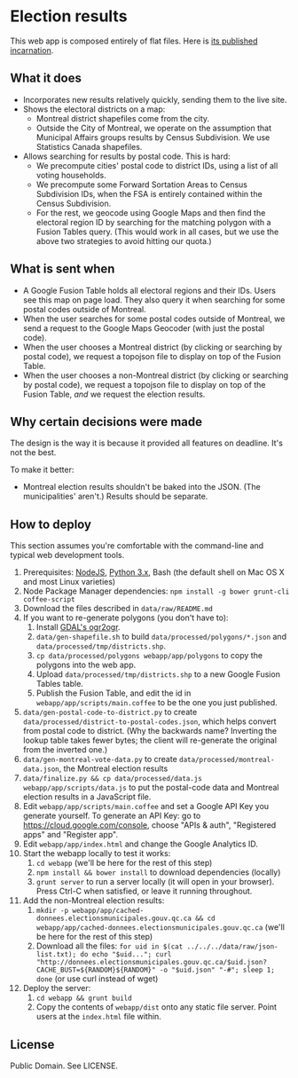Election results
================

This web app is composed entirely of flat files. Here is [its published incarnation](mtl-election.s3.amazonaws.com/index.html).

What it does
------------

* Incorporates new results relatively quickly, sending them to the live site.
* Shows the electoral districts on a map:
    * Montreal district shapefiles come from the city.
    * Outside the City of Montreal, we operate on the assumption that Municipal Affairs groups results by Census Subdivision. We use Statistics Canada shapefiles.
* Allows searching for results by postal code. This is hard:
    * We precompute cities' postal code to district IDs, using a list of all voting households.
    * We precompute some Forward Sortation Areas to Census Subdivision IDs, when the FSA is entirely contained within the Census Subdivision.
    * For the rest, we geocode using Google Maps and then find the electoral region ID by searching for the matching polygon with a Fusion Tables query. (This would work in all cases, but we use the above two strategies to avoid hitting our quota.)

What is sent when
-----------------

* A Google Fusion Table holds all electoral regions and their IDs. Users see this map on page load. They also query it when searching for some postal codes outside of Montreal.
* When the user searches for some postal codes outside of Montreal, we send a request to the Google Maps Geocoder (with just the postal code).
* When the user chooses a Montreal district (by clicking or searching by postal code), we request a topojson file to display on top of the Fusion Table.
* When the user chooses a non-Montreal district (by clicking or searching by postal code), we request a topojson file to display on top of the Fusion Table, _and_ we request the election results.

Why certain decisions were made
-------------------------------

The design is the way it is because it provided all features on deadline. It's not the best.

To make it better:

* Montreal election results shouldn't be baked into the JSON. (The municipalities' aren't.) Results should be separate.

How to deploy
-------------

This section assumes you're comfortable with the command-line and typical web development tools.

1. Prerequisites: [NodeJS](http://nodejs.org), [Python 3.x](http://python.org), Bash (the default shell on Mac OS X and most Linux varieties)
2. Node Package Manager dependencies: `npm install -g bower grunt-cli coffee-script`
3. Download the files described in `data/raw/README.md`
4. If you want to re-generate polygons (you don't have to):
    1. Install [GDAL's ogr2ogr](http://trac.osgeo.org/gdal/wiki/DownloadingGdalBinaries).
    2. `data/gen-shapefile.sh` to build `data/processed/polygons/*.json` and `data/processed/tmp/districts.shp`.
    3. `cp data/processed/polygons webapp/app/polygons` to copy the polygons into the web app.
    4. Upload `data/processed/tmp/districts.shp` to a new Google Fusion Tables table.
    5. Publish the Fusion Table, and edit the id in `webapp/app/scripts/main.coffee` to be the one you just published.
5. `data/gen-postal-code-to-district.py` to create `data/processed/district-to-postal-codes.json`, which helps convert from postal code to district. (Why the backwards name? Inverting the lookup table takes fewer bytes; the client will re-generate the original from the inverted one.)
6. `data/gen-montreal-vote-data.py` to create `data/processed/montreal-data.json`, the Montreal election results
7. `data/finalize.py && cp data/processed/data.js webapp/app/scripts/data.js` to put the postal-code data and Montreal election results in a JavaScript file.
8. Edit `webapp/app/scripts/main.coffee` and set a Google API Key you generate yourself. To generate an API Key: go to https://cloud.google.com/console, choose "APIs & auth", "Registered apps" and "Register app".
9. Edit `webapp/app/index.html` and change the Google Analytics ID.
10. Start the webapp locally to test it works:
    1. `cd webapp` (we'll be here for the rest of this step)
    2. `npm install && bower install` to download dependencies (locally)
    3. `grunt server` to run a server locally (it will open in your browser). Press Ctrl-C when satisfied, or leave it running throughout.
11. Add the non-Montreal election results:
    1. `mkdir -p webapp/app/cached-donnees.electionsmunicipales.gouv.qc.ca && cd webapp/app/cached-donnees.electionsmunicipales.gouv.qc.ca` (we'll be here for the rest of this step)
    2. Download all the files: `for uid in $(cat ../../../data/raw/json-list.txt); do echo "$uid..."; curl "http://donnees.electionsmunicipales.gouv.qc.ca/$uid.json?CACHE_BUST=${RANDOM}${RANDOM}" -o "$uid.json" "-#"; sleep 1; done` (or use curl instead of wget)
12. Deploy the server:
    1. `cd webapp && grunt build`
    2. Copy the contents of `webapp/dist` onto any static file server. Point users at the `index.html` file within.

License
-------

Public Domain. See LICENSE.

